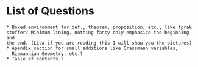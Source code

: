 # List of Questions

    * Boxed environment for def., theorem, proposition, etc., like tprak
    stoffer? Minimum lining, nothing fancy only emphasize the beginning and
    the end. (Lisa if you are reading this I will show you the pictures)
    * Apendix section for small additions like Grassmann variables,
      Riemannian Geometry, etc.?
    * Table of contents ?
